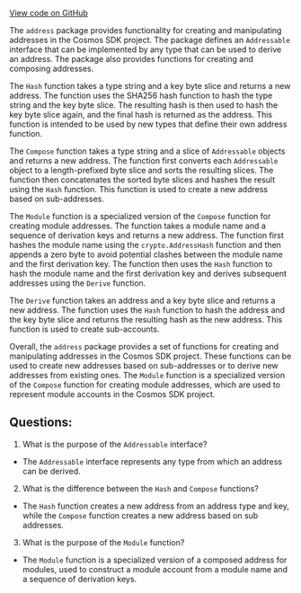 [View code on GitHub](https://github.com/cosmos/cosmos-sdk/blob/main/types/address/hash.go)

The `address` package provides functionality for creating and manipulating addresses in the Cosmos SDK project. The package defines an `Addressable` interface that can be implemented by any type that can be used to derive an address. The package also provides functions for creating and composing addresses.

The `Hash` function takes a type string and a key byte slice and returns a new address. The function uses the SHA256 hash function to hash the type string and the key byte slice. The resulting hash is then used to hash the key byte slice again, and the final hash is returned as the address. This function is intended to be used by new types that define their own address function.

The `Compose` function takes a type string and a slice of `Addressable` objects and returns a new address. The function first converts each `Addressable` object to a length-prefixed byte slice and sorts the resulting slices. The function then concatenates the sorted byte slices and hashes the result using the `Hash` function. This function is used to create a new address based on sub-addresses.

The `Module` function is a specialized version of the `Compose` function for creating module addresses. The function takes a module name and a sequence of derivation keys and returns a new address. The function first hashes the module name using the `crypto.AddressHash` function and then appends a zero byte to avoid potential clashes between the module name and the first derivation key. The function then uses the `Hash` function to hash the module name and the first derivation key and derives subsequent addresses using the `Derive` function.

The `Derive` function takes an address and a key byte slice and returns a new address. The function uses the `Hash` function to hash the address and the key byte slice and returns the resulting hash as the new address. This function is used to create sub-accounts.

Overall, the `address` package provides a set of functions for creating and manipulating addresses in the Cosmos SDK project. These functions can be used to create new addresses based on sub-addresses or to derive new addresses from existing ones. The `Module` function is a specialized version of the `Compose` function for creating module addresses, which are used to represent module accounts in the Cosmos SDK project.
## Questions: 
 1. What is the purpose of the `Addressable` interface?
- The `Addressable` interface represents any type from which an address can be derived.

2. What is the difference between the `Hash` and `Compose` functions?
- The `Hash` function creates a new address from an address type and key, while the `Compose` function creates a new address based on sub addresses.

3. What is the purpose of the `Module` function?
- The `Module` function is a specialized version of a composed address for modules, used to construct a module account from a module name and a sequence of derivation keys.